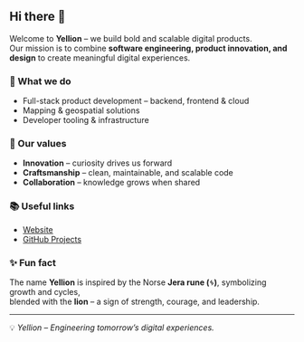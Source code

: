 ## Hi there 👋

Welcome to **Yellion** – we build bold and scalable digital products.  
Our mission is to combine **software engineering, product innovation, and design** to create meaningful digital experiences.

### 🚀 What we do
- Full-stack product development – backend, frontend & cloud  
- Mapping & geospatial solutions  
- Developer tooling & infrastructure  

### 🌱 Our values
- **Innovation** – curiosity drives us forward  
- **Craftsmanship** – clean, maintainable, and scalable code  
- **Collaboration** – knowledge grows when shared  

### 📚 Useful links
- [Website](https://yellion.se)  
- [GitHub Projects](https://github.com/yellion-se)  

### ✨ Fun fact
The name **Yellion** is inspired by the Norse **Jera rune (ᛃ)**, symbolizing growth and cycles,  
blended with the **lion** – a sign of strength, courage, and leadership.

---

💡 *Yellion – Engineering tomorrow’s digital experiences.*
